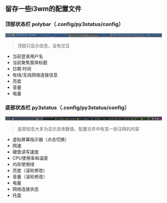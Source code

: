 ## 留存一些i3wm的配置文件

### 顶部状态栏 polybar（.config/py3status/config）
![Image polybar](./polybar.scot.png)

> 顶部只显示信息，没有交互

- 当前登录用户名
- 当前聚焦窗体标题
- 日期 时间
- 有线/无线网络连接信息
- 亮度
- 音量
- 电量


### 底部状态栏 py3status（.config/py3status/config）
![Image py3status](./py3status.scot.png)

> 底部信息大多为显示具体数值，配置文件中有其一些注释的内容
- 虚拟屏幕指示器（点击切换）
- 网速
- 硬盘读写速度
- CPU使用率和温度
- 内存使用绿
- 亮度（滚轮修改）
- 音量（滚轮修改）
- 电量
- 网络连接状态
- 托盘
